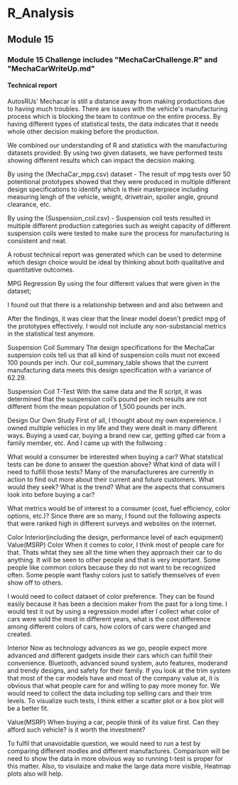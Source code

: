 # R_Analysis
## Module 15
### Module 15 Challenge includes "MechaCarChallenge.R" and "MechaCarWriteUp.md"

#### Technical report

AutosRUs' Mechacar is still a distance away from making productions due to having much troubles. There are issues with the vehicle's manufacturing process which is blocking the team to continue on the entire process. By having different types of statistical tests, the data indicates that it needs whole other decision making before the production.

We combined our understanding of R and statistics with the manufacturing datasets provided:
By using two given datasets, we have performed tests showing different results which can impact the decision making.

By using the (MechaCar_mpg.csv) dataset - The result of mpg tests over 50 potentional prototypes showed that they were produced in multiple different design specifications to identify which is their masterpiece including measuring lengh of the vehicle, weight, drivetrain, spoiler angle, ground clearance, etc.

By using the (Suspension_coil.csv) - Suspension coil tests resulted in multiple different production categories such as weight capacity of different suspension coils were tested to make sure the process for manufacturing is consistent and neat.

A robust technical report was generated which can be used to determine which design choice would be ideal by thinking about both qualitative and quantitative outcomes.

MPG Regression
By using the four different values that were given in the dataset;

I found out that there is a relationship between and and also between and

After the findings, it was clear that the linear model doesn't predict mpg of the prototypes effectively. I would not include any non-substancial metrics in the statistical test anymore.

Suspension Coil Summary
The design specifications for the MechaCar suspension coils tell us that all kind of suspension coils must not exceed 100 pounds per inch. Our coil_summary_table shows that the current manufacturing data meets this design specification with a variance of 62.29.

Suspension Coil T-Test
With the same data and the R script, it was determined that the suspension coil’s pound per inch results are not different from the mean population of 1,500 pounds per inch.

Design Our Own Study
First of all, I thought about my own expereience. I owned multiple vehicles in my life and they were dealt in many different ways. Buying a used car, buying a brand new car, getting gifted car from a family member, etc. And I came up with the follwoing :

What would a consumer be interested when buying a car?
What statstical tests can be done to answer the question above?
What kind of data will I need to fulfill those tests?
Many of the manufactureres are currently in action to find out more about their current and future customers. What would they seek? What is the trend? What are the aspects that consumers look into before buying a car?

What metrics would be of interest to a consumer (cost, fuel efficiency, color options, etc.)?
Since there are so many, I found out the following aspects that were ranked high in different surveys and websites on the internet.

Color
Interior(including the design, performance level of each equipment)
Value(MSRP)
Color
When it comes to color, I think most of people care for that. Thats whtat they see all the time when they approach their car to do anything. It will be seen to other people and that is very important. Some people like common colors because they do not want to be recognized often. Some people want flashy colors just to satisfy themselves of even show off to others.

I would need to collect dataset of color preference. They can be found easily because it has been a decision maker from the past for a long time. I would test it out by using a regression model after I collect what color of cars were sold the most in different years, what is the cost difference among different colors of cars, how colors of cars were changed and created.

Interior
Now as technology advances as we go, people expect more advanced and different gadgets inside their cars which can fulfill their convenience. Bluetooth, advanced sound system, auto features, moderand and trendy designs, and safety for their family. If you look at the trim system that most of the car models have and most of the company value at, it is obvious that what people care for and willing to pay more money for. We would need to collect the data including top selling cars and their trim levels. To visualize such tests, I think either a scatter plot or a box plot will be a better fit.

Value(MSRP)
When buying a car, people think of its value first. Can they afford such vehicle? is it worth the investment?

To fulfil that unavoidable question, we would need to run a test by comparing different modles and different manufactures. Comparison will be need to show the data in more obvious way so running t-test is proper for this matter. Also, to visulaize and make the large data more visible, Heatmap plots also will help.
